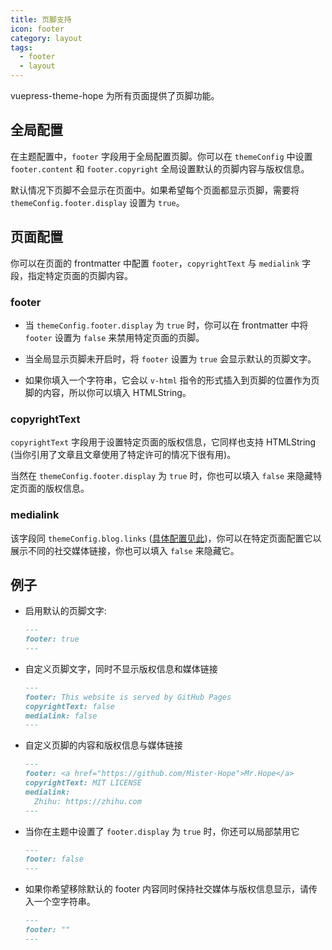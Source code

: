 ```yaml
---
title: 页脚支持
icon: footer
category: layout
tags:
  - footer
  - layout
---
```


vuepress-theme-hope 为所有页面提供了页脚功能<Badge text="支持页面配置" />。

<!-- more -->

## 全局配置

在主题配置中，`footer` 字段用于全局配置页脚。你可以在 `themeConfig` 中设置 `footer.content` 和 `footer.copyright` 全局设置默认的页脚内容与版权信息。

默认情况下页脚不会显示在页面中。如果希望每个页面都显示页脚，需要将 `themeConfig.footer.display` 设置为 `true`。

## 页面配置

你可以在页面的 frontmatter 中配置 `footer`，`copyrightText` 与 `medialink` 字段，指定特定页面的页脚内容。

### footer

- 当 `themeConfig.footer.display` 为 `true` 时，你可以在 frontmatter 中将 `footer` 设置为 `false` 来禁用特定页面的页脚。

- 当全局显示页脚未开启时，将 `footer` 设置为 `true` 会显示默认的页脚文字。

- 如果你填入一个字符串，它会以 `v-html` 指令的形式插入到页脚的位置作为页脚的内容，所以你可以填入 HTMLString。

### copyrightText

`copyrightText` 字段用于设置特定页面的版权信息，它同样也支持 HTMLString (当你引用了文章且文章使用了特定许可的情况下很有用)。

当然在 `themeConfig.footer.display` 为 `true` 时，你也可以填入 `false` 来隐藏特定页面的版权信息。

### medialink

该字段同 `themeConfig.blog.links` ([具体配置见此](../blog/blog.md#可配置的项目))，你可以在特定页面配置它以展示不同的社交媒体链接，你也可以填入 `false` 来隐藏它。

## 例子

- 启用默认的页脚文字:

  ```md
  ---
  footer: true
  ---
  ```

- 自定义页脚文字，同时不显示版权信息和媒体链接

  ```md
  ---
  footer: This website is served by GitHub Pages
  copyrightText: false
  medialink: false
  ---
  ```

- 自定义页脚的内容和版权信息与媒体链接

  ```md
  ---
  footer: <a href="https://github.com/Mister-Hope">Mr.Hope</a>
  copyrightText: MIT LICENSE
  medialink:
    Zhihu: https://zhihu.com
  ---
  ```

- 当你在主题中设置了 `footer.display` 为 `true` 时，你还可以局部禁用它

  ```md
  ---
  footer: false
  ---
  ```

- 如果你希望移除默认的 footer 内容同时保持社交媒体与版权信息显示，请传入一个空字符串。

  ```md
  ---
  footer: ""
  ---
  ```
